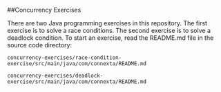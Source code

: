 ##Concurrency Exercises

There are two Java programming exercises in this repository. The first
exercise is to solve a race conditions. The second exercise
is to solve a deadlock condition. To start an exercise, read
 the README.md file in the source code directory:

    concurrency-exercises/race-condition-exercise/src/main/java/com/connexta/README.md

    concurrency-exercises/deadlock-exercise/src/main/java/com/connexta/README.md

